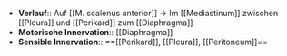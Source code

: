 - **Verlauf**:: Auf [[M. scalenus anterior]] → Im [[Mediastinum]] zwischen [[Pleura]] und [[Perikard]] zum [[Diaphragma]]
- **Motorische Innervation**:: [[Diaphragma]]
- **Sensible Innervation**:: ==[[Perikard]], [[Pleura]], [[Peritoneum]]==